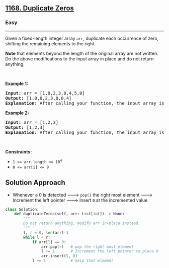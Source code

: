 <h2><a href="https://leetcode.com/problems/duplicate-zeros">1168. Duplicate Zeros</a></h2><h3>Easy</h3><hr><p>Given a fixed-length integer array <code>arr</code>, duplicate each occurrence of zero, shifting the remaining elements to the right.</p>

<p><strong>Note</strong> that elements beyond the length of the original array are not written. Do the above modifications to the input array in place and do not return anything.</p>

<p>&nbsp;</p>
<p><strong class="example">Example 1:</strong></p>

<pre>
<strong>Input:</strong> arr = [1,0,2,3,0,4,5,0]
<strong>Output:</strong> [1,0,0,2,3,0,0,4]
<strong>Explanation:</strong> After calling your function, the input array is modified to: [1,0,0,2,3,0,0,4]
</pre>

<p><strong class="example">Example 2:</strong></p>

<pre>
<strong>Input:</strong> arr = [1,2,3]
<strong>Output:</strong> [1,2,3]
<strong>Explanation:</strong> After calling your function, the input array is modified to: [1,2,3]
</pre>

<p>&nbsp;</p>
<p><strong>Constraints:</strong></p>

<ul>
	<li><code>1 &lt;= arr.length &lt;= 10<sup>4</sup></code></li>
	<li><code>0 &lt;= arr[i] &lt;= 9</code></li>
</ul>


## Solution Approach 
* Whenever a 0 is detected
---> `pop()` the right most element 
---> Increment the left pointer 
---> Insert `0` at the incremented value

```python
class Solution:
    def duplicateZeros(self, arr: List[int]) -> None:
        """
        Do not return anything, modify arr in-place instead.
        """
        l, r = 0, len(arr)-1
        while l < r:
            if arr[l] == 0:
                arr.pop(r)   # pop the right most element 
                l += 1       # Increment the left pointer to place 0
                arr.insert(l, 0)
            l += 1           # Skip that element 
        
```
